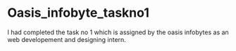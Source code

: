 # Oasis_infobyte_taskno1
I had completed the task no 1 which is assigned by the oasis infobytes as an web developement and designing intern.
